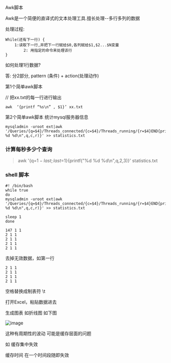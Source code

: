 Awk脚本

Awk是一个简便的直译式的文本处理工具.擅长处理--多行多列的数据

处理过程: 


```
While(还有下一行) {
	1:读取下一行,并把下一行赋给$0,各列赋给$1,$2...$N变量
        2: 用指定的命令来处理该行
}
```

如何处理1行数据?

答: 分2部分,   pattern (条件)  + action(处理动作)

第1个简单awk脚本

// 把xx.txt的每一行进行输出


```
awk  ‘{printf “%s\n” , $1}’ xx.txt
```


第2个简单awk脚本 统计mysql服务器信息


```
mysqladmin -uroot ext|awk '/Queries/{q=$4}/Threads_connected/{c=$4}/Threads_running/{r=$4}END{printf("%d %d %d\n",q,c,r)}' >> statistics.txt
```

### 计算每秒多少个查询

>  awk '{q=$1-last;last=$1}{printf("%d %d %d\n",q,$2,$3)}' statistics.txt

### shell 脚本

```
#! /bin/bash
while true
do
mysqladmin -uroot ext|awk '/Queries/{q=$4}/Threads_connected/{c=$4}/Threads_running/{r=$4}END{printf("%d %d %d\n",q,c,r)}' >> statistics.txt

sleep 1
done
```


```
147 1 1
2 1 1
2 1 1
2 1 1
2 1 1
```

去掉无效数据，如第一行


```
2 1 1
2 1 1
2 1 1
2 1 1
```

空格替换成制表符 \t

打开Excel，粘贴数据进去

生成图表 如折线图  如下图

![image](https://gitee.com/hxc8/images7/raw/master/img/202407190811662.jpg)



这种有周期性的波动 可能是缓存层面的问题

如 缓存集中失效

缓存时间 在一个时间段随即失效
